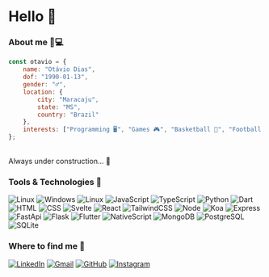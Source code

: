 # Hello 🖖
### About me 🧔💻
```javascript
const otavio = {
	name: "Otávio Dias",
	dof: "1990-01-13",
	gender: "♂",
	location: {
		city: "Maracaju",
		state: "MS",
		country: "Brazil"
	},
	interests: ["Programming 🖥", "Games 🎮", "Basketball 🏀", "Football ⚽️"]
};
```
<br/>
Always under construction... 🚧

### Tools & Technologies 🔧
![Linux](https://img.shields.io/static/v1?label=Linux&message=OS&color=green&logo=linux&style=flat-square&logoColor=white) ![Windows](https://img.shields.io/static/v1?label=Windows&message=OS&color=green&logo=windows&style=flat-square)
![Linux](https://img.shields.io/static/v1?label=VS%20Code&message=Editor&color=blue&logo=visual-studio-code&style=flat-square)
![JavaScript](https://img.shields.io/static/v1?label=JavaScript&message=Code&color=ff4f8b&logo=javascript&style=flat-square&logoColor=white) ![TypeScript](https://img.shields.io/static/v1?label=TypeScript&message=Code&color=ff4f8b&logo=typescript&style=flat-square&logoColor=white) ![Python](https://img.shields.io/static/v1?label=Python&message=Code&color=ff4f8b&logo=python&style=flat-square&logoColor=white) ![Dart](https://img.shields.io/static/v1?label=Dart&message=Code&color=ff4f8b&logo=dart&style=flat-square&logoColor=white) ![HTML](https://img.shields.io/static/v1?label=Html&message=Code&color=ff4f8b&logo=html5&style=flat-square&logoColor=white) ![CSS](https://img.shields.io/static/v1?label=CSS&message=Code&color=ff4f8b&logo=css3&style=flat-square&logoColor=white)
![Svelte](https://img.shields.io/static/v1?label=Svelte&message=Front&color=orange&logo=svelte&style=flat-square&logoColor=white) ![React](https://img.shields.io/static/v1?label=React&message=Front&color=orange&logo=react&style=flat-square&logoColor=white) ![TailwindCSS](https://img.shields.io/static/v1?label=Tailwind%20CSS&message=Front&color=orange&logo=tailwindcss&style=flat-square&logoColor=white)
![Node](https://img.shields.io/static/v1?label=Node&message=Back&color=blueviolet&logo=node.js&style=flat-square&logoColor=white) ![Koa](https://img.shields.io/static/v1?label=Koa&message=Back&color=blueviolet&logo=koa&style=flat-square&logoColor=white) ![Express](https://img.shields.io/static/v1?label=Express&message=Back&color=blueviolet&logo=express&style=flat-square&logoColor=white) ![FastApi](https://img.shields.io/static/v1?label=FastAPI&message=Back&color=blueviolet&logo=fastapi&style=flat-square&logoColor=white) ![Flask](https://img.shields.io/static/v1?label=Flask&message=Back&color=blueviolet&logo=flask&style=flat-square&logoColor=white)
![Flutter](https://img.shields.io/static/v1?label=Flutter&message=Mobile&color=6aa6f8&logo=flutter&style=flat-square&logoColor=white) ![NativeScript](https://img.shields.io/static/v1?label=NativeScript&message=Mobile&color=6aa6f8&logo=nativescript&style=flat-square&logoColor=white)
![MongoDB](https://img.shields.io/static/v1?label=MongoDB&message=DB&color=47A248&logo=mongodb&style=flat-square&logoColor=white) ![PostgreSQL](https://img.shields.io/static/v1?label=PostgreSQL&message=DB&color=47A248&logo=postgresql&style=flat-square&logoColor=white) ![SQLite](https://img.shields.io/static/v1?label=SQLite&message=DB&color=47A248&logo=sqlite&style=flat-square&logoColor=white)
### Where to find me 🔎
[![LinkedIn](https://img.shields.io/badge/linkedin-%230077B5.svg?style=for-the-badge&logo=linkedin&logoColor=white)](https://linkedin.com/in/diasotavio) [![Gmail](https://img.shields.io/badge/Gmail-D14836?style=for-the-badge&logo=gmail&logoColor=white)](mailto:otaviodias@gmail.com) [![GitHub](https://img.shields.io/badge/github-%23121011.svg?style=for-the-badge&logo=github&logoColor=white)](https://github.com/taviodias) [![Instagram](https://img.shields.io/badge/Instagram-%23E4405F.svg?style=for-the-badge&logo=Instagram&logoColor=white)](https://instagram.com/otaviodias.s)

